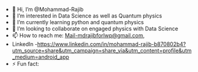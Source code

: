 - 👋 Hi, I’m @Mohammad-Rajib
- 👀 I’m interested in Data Science as well as Quantum physics 
- 🌱 I’m currently learning python and quantum physics 
- 💞️ I’m looking to collaborate on engaged physics with Data Science 
- 📫 How to reach me: Mail-mdrajibforlwp@gmail.com,
- LinkedIn -https://www.linkedin.com/in/mohammad-rajib-b870802b4?utm_source=share&utm_campaign=share_via&utm_content=profile&utm_medium=android_app
- ⚡ Fun fact: 

<!---
Mohammad-Rajib/Mohammad-Rajib is a ✨ special ✨ repository because its `README.md` (this file) appears on your GitHub profile.
You can click the Preview link to take a look at your changes.
--->
